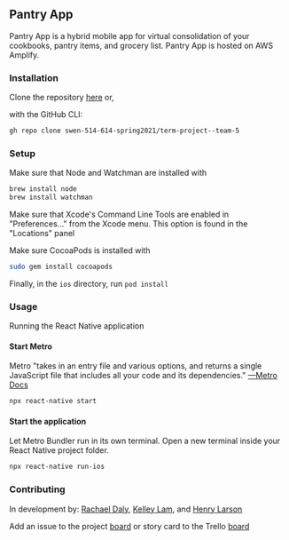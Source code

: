 ## Pantry App
Pantry App is a hybrid mobile app for virtual consolidation of your cookbooks, pantry items, and grocery list. Pantry App is hosted on AWS Amplify.

### Installation
Clone the repository [here](https://github.com/swen-514-614-spring2021/term-project--team-5.git) or,

with the GitHub CLI:

```bash
gh repo clone swen-514-614-spring2021/term-project--team-5
```

### Setup
Make sure that Node and Watchman are installed with
```bash
brew install node
brew install watchman
```

Make sure that Xcode's Command Line Tools are enabled in "Preferences..." from the Xcode menu. This option is found in
the "Locations" panel

Make sure CocoaPods is installed with
```bash
sudo gem install cocoapods
```

Finally, in the `ios` directory, run `pod install`

### Usage
Running the React Native application
#### Start Metro
Metro "takes in an entry file and various options, and returns a single JavaScript file that includes all your code and 
its dependencies."
[—Metro Docs](https://facebook.github.io/metro/docs/concepts/)
```bash
npx react-native start
```

#### Start the application
Let Metro Bundler run in its own terminal. Open a new terminal inside your React Native project folder.
```bash
npx react-native run-ios
```

### Contributing
In development by: 
[Rachael Daly](https://github.com/RachaelDaly),
[Kelley Lam](https://github.com/kxl1360),
and [Henry Larson](https://github.com/hxl1116)

Add an issue to the project 
[board](https://github.com/swen-514-614-spring2021/term-project--team-5/projects/1) 
or story card to the Trello 
[board](https://trello.com/b/ZunSFauw/kanban-template)
